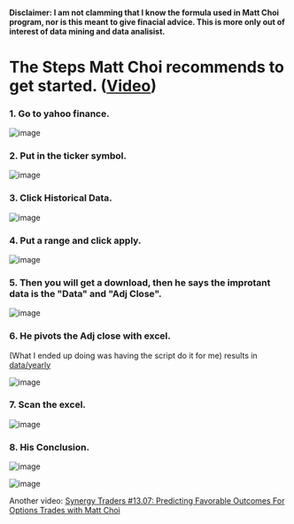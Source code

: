 



#### Disclaimer: I am not clamming that I know the formula used in Matt Choi program, nor is this meant to give finacial advice. This is more only out of interest of data mining and data analisist.

# The Steps Matt Choi recommends to get started. ([Video](https://youtu.be/lVIdj3P9Dfc?t=981))

### 1. Go to yahoo finance. 

![image](https://user-images.githubusercontent.com/21014768/130071447-7887499a-37fa-41d0-9548-1782f8cbb073.png)

### 2. Put in the ticker symbol. 

![image](https://user-images.githubusercontent.com/21014768/130071854-60ec0462-9465-4e1a-9708-6f89384283a3.png)

### 3. Click Historical Data. 

![image](https://user-images.githubusercontent.com/21014768/130072203-ce8da3a5-77a6-4cd3-b480-38c1f90586e4.png)

### 4. Put a range and click apply. 

![image](https://user-images.githubusercontent.com/21014768/130072549-0a2c3d33-5a3b-4a74-9b73-d1c12e04284d.png)


### 5. Then you will get a download, then he says the improtant data is the "Data" and "Adj Close". 

![image](https://user-images.githubusercontent.com/21014768/130072740-94805825-804c-4d69-8893-cf27634b15fc.png)

### 6. He pivots the Adj close with excel. 
(What I ended up doing was having the script do it for me) results in [data/yearly](https://github.com/mymggithub/Stock-Calendar-Bot/tree/main/data/yearly)

![image](https://user-images.githubusercontent.com/21014768/130072913-e7f6c91e-9855-4a99-959d-3caf0b6b95dc.png)

### 7. Scan the excel. 

![image](https://user-images.githubusercontent.com/21014768/130073081-3977afbf-48a6-46c3-9ea5-a5ce891471a4.png)


### 8. His Conclusion. 

![image](https://user-images.githubusercontent.com/21014768/130073405-0c6e4ae0-b4f7-402c-ac3a-46076fee4aef.png)

![image](https://user-images.githubusercontent.com/21014768/130073576-037c3299-039e-43a3-9ca9-e086de9cccdd.png)





Another video:
[Synergy Traders #13.07: Predicting Favorable Outcomes For Options Trades with Matt Choi](https://www.youtube.com/watch?v=RAzuPtb2JUg)
